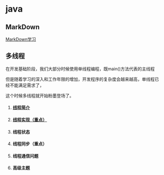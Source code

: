# java

## MarkDown

 [MarkDown学习](https://github.com/JianboMin/hello-word/blob/main/study/WorkDown.md)


## 多线程

在开发基础阶段，我们大部分时候使用单线程编程，既main()方法代表的主线程

但是随着学习的深入和工作年限的增加，开发程序的复杂度会越来越高，单线程已经不能满足需求了，

这个时候多线程就开始粉墨登场了。

1. #### [线程简介](https://github.com/JianboMin/hello-word/blob/main/java/阶段一/多线程/线程简介.md)

2. #### [线程实现（重点）](https://github.com/JianboMin/hello-word/blob/main/java/阶段一/多线程/线程实现（重点）.md)

3. #### 线程状态

4. #### 线程同步（重点）

5. #### 线程通信问题

6. #### 高级主题



